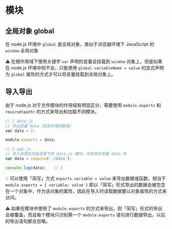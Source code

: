 # 模块

## 全局对象 global
在 node.js 环境中 `global` 是全局对象，类似于浏览器环境下 JavaScript 的 `window` 全局对象

:warning: 在根作用域下使用关键字 `var` 声明的变量会挂载到 `window` 对象上，但是如果在 node.js 环境中则不会，只能使用 `global.variableName = value` 的显式声明为 `global` 属性的方式才可以将变量挂载到全局对象上。

## 导入导出
由于 node.js 对于文件模块的作用域有明显区分，需要使用 `module.exports` 和 `reuired(path)` 的方式来导出和加载不同模块。

```js
// 📁 data.js
// 导出变量 data（及其存储的数据）
var data = 2;

module.exports = data;
```

```js
// 📁 app.js
// 导入存放在同级目录下的 data.js 模块，并存放在变量 data 中
var data = require('./data');

console.log(data);   // 2
```

:bulb: 可以使用「简写」方式 `exports.variable = value` 来导出数据或函数，相当于 `module.exports = { variable: value }` 即以「简写」形式导出的数据会被包含在一个对象中，作为该对象的属性，因此在导入时读取数据要以对象属性的方式来访问。

:warning: 如果在模块中使用了 `module.exports` 的方式来导出，则「简写」形式的导出会被覆盖，而且每个模块只识别第一个 `module.exports` 语句进行数据导出，以后的导出语句都会忽略。
